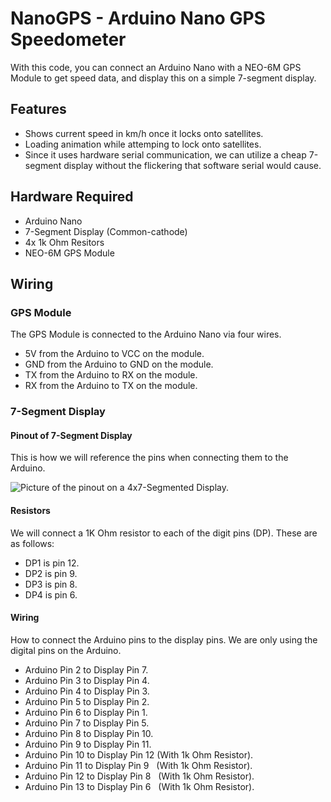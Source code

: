 # NanoGPS - Arduino Nano GPS Speedometer
With this code, you can connect an Arduino Nano with a NEO-6M GPS Module to get speed data, and display this on a simple 7-segment display.

## Features
- Shows current speed in km/h once it locks onto satellites.
- Loading animation while attemping to lock onto satellites.
- Since it uses hardware serial communication, we can utilize a cheap 7-segment display without the flickering that software serial would cause.

## Hardware Required
- Arduino Nano 
- 7-Segment Display (Common-cathode)
- 4x 1k Ohm Resitors
- NEO-6M GPS Module

## Wiring
### GPS Module
The GPS Module is connected to the Arduino Nano via four wires. 
- 5V from the Arduino to VCC on the module.
- GND from the Arduino to GND on the module.
- TX from the Arduino to RX on the module.
- RX from the Arduino to TX on the module.
### 7-Segment Display
#### Pinout of 7-Segment Display
This is how we will reference the pins when connecting them to the Arduino.


![Picture of the pinout on a 4x7-Segmented Display.](https://github.com/simonliii/NanoGPS/assets/18261239/567cfaec-05b5-45c7-86c9-c068eccd28fb)

#### Resistors
We will connect a 1K Ohm resistor to each of the digit pins (DP). These are as follows:
- DP1 is pin 12.
- DP2 is pin 9.
- DP3 is pin 8.
- DP4 is pin 6.

#### Wiring
How to connect the Arduino pins to the display pins. We are only using the digital pins on the Arduino.

- Arduino Pin 2 to Display Pin 7.
- Arduino Pin 3 to Display Pin 4.
- Arduino Pin 4 to Display Pin 3.
- Arduino Pin 5 to Display Pin 2.
- Arduino Pin 6 to Display Pin 1.
- Arduino Pin 7 to Display Pin 5.
- Arduino Pin 8 to Display Pin 10.
- Arduino Pin 9 to Display Pin 11.
- Arduino Pin 10 to Display Pin 12 (With 1k Ohm Resistor).
- Arduino Pin 11 to Display Pin 9 &nbsp;&nbsp;(With 1k Ohm Resistor).
- Arduino Pin 12 to Display Pin 8 &nbsp;&nbsp;(With 1k Ohm Resistor).
- Arduino Pin 13 to Display Pin 6 &nbsp;&nbsp;(With 1k Ohm Resistor).

